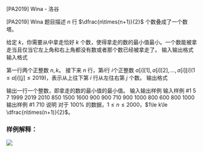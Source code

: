 



[PA2019] Wina - 洛谷














[PA2019] Wina
题目描述
 $n$ 行 $\dfrac{n\times(n+1)}{2}$ 个数叠成了一个数塔。

给定 $k$，你需要从中拿走恰好 $k$ 个数，使得拿走的数的最小值最小。一个数能被拿走当且仅当它左上角和右上角都没有数或者那个数已经被拿走了。
输入输出格式
输入格式

第一行两个正整数 $n,k$。
接下来 $n$ 行，第$i$行 $i$个正整数 $a[i][1],a[i][2],...,a[i][i](1\le a[i][j]\le 2019)$，表示从上往下第 $i$ 行从左往右第 $j$ 个数。
输出格式

输出一行一个整数，即拿走的数的最小值的最小值。
输入输出样例
输入样例 #1
5 7
1999
2019 2010
850 1500 1600
900 900 710 900
1000 800 600 800 1000
输出样例 #1
710
说明
对于 $100\%$ 的数据，$1\le n\le 2000$，$1\le k\le \dfrac{n\times(n+1)}{2}$。


### 样例解释：

![](https://cdn.luogu.com.cn/upload/image_hosting/pya9rv24.png)






